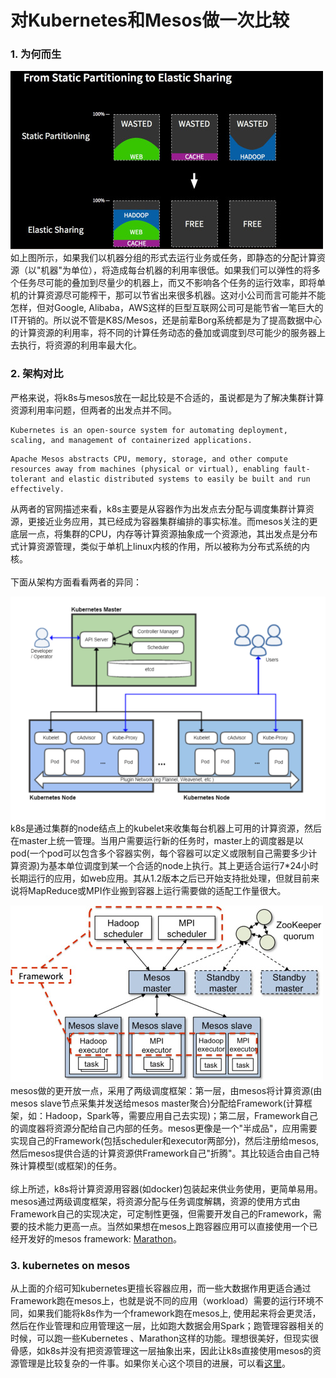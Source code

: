 # 对Kubernetes和Mesos做一次比较

### 1. 为何而生
![](images/resource.jpg)<br/>
如上图所示，如果我们以机器分组的形式去运行业务或任务，即静态的分配计算资源（以"机器"为单位），将造成每台机器的利用率很低。如果我们可以弹性的将多个任务尽可能的叠加到尽量少的机器上，而又不影响各个任务的运行效率，即将单机的计算资源尽可能榨干，那可以节省出来很多机器。这对小公司而言可能并不能怎样，但对Google, Alibaba，AWS这样的巨型互联网公司可是能节省一笔巨大的IT开销的。所以说不管是K8S/Mesos，还是前辈Borg系统都是为了提高数据中心的计算资源的利用率，将不同的计算任务动态的叠加或调度到尽可能少的服务器上去执行，将资源的利用率最大化。

### 2. 架构对比
严格来说，将k8s与mesos放在一起比较是不合适的，虽说都是为了解决集群计算资源利用率问题，但两者的出发点并不同。
```
Kubernetes is an open-source system for automating deployment, scaling, and management of containerized applications.
```
```
Apache Mesos abstracts CPU, memory, storage, and other compute resources away from machines (physical or virtual), enabling fault-tolerant and elastic distributed systems to easily be built and run effectively.
```
从两者的官网描述来看，k8s主要是从容器作为出发点去分配与调度集群计算资源，更接近业务应用，其已经成为容器集群编排的事实标准。而mesos关注的更底层一点，将集群的CPU，内存等计算资源抽象成一个资源池，其出发点是分布式计算资源管理，类似于单机上linux内核的作用，所以被称为分布式系统的内核。<br/><br/>
下面从架构方面看看两者的异同：

![](images/kubernetes-arch.png)<br/>
k8s是通过集群的node结点上的kubelet来收集每台机器上可用的计算资源，然后在master上统一管理。当用户需要运行新的任务时，master上的调度器是以pod(一个pod可以包含多个容器实例，每个容器可以定义或限制自己需要多少计算资源)为基本单位调度到某一个合适的node上执行。其上更适合运行7*24小时长期运行的应用，如web应用。其从1.2版本之后已开始支持批处理，但就目前来说将MapReduce或MPI作业搬到容器上运行需要做的适配工作量很大。

![](images/mesos-arch.jpg)<br/>
mesos做的更开放一点，采用了两级调度框架：第一层，由mesos将计算资源(由mesos slave节点采集并发送给mesos master聚合)分配给Framework(计算框架，如：Hadoop，Spark等，需要应用自己去实现)；第二层，Framework自己的调度器将资源分配给自己内部的任务。mesos更像是一个"半成品"，应用需要实现自己的Framework(包括scheduler和executor两部分)，然后注册给mesos, 然后mesos提供合适的计算资源供Framework自己"折腾"。其比较适合由自己特殊计算模型(或框架)的任务。<br/><br/>
综上所述，k8s将计算资源用容器(如docker)包装起来供业务使用，更简单易用。mesos通过两级调度框架，将资源分配与任务调度解耦，资源的使用方式由Framework自己的实现决定，可定制性更强，但需要开发自己的Framework，需要的技术能力更高一点。当然如果想在mesos上跑容器应用可以直接使用一个已经开发好的mesos framework: [Marathon](http://mesosphere.github.io/marathon/)。


### 3. kubernetes on mesos
从上面的介绍可知kubernetes更擅长容器应用，而一些大数据作用更适合通过Framework跑在mesos上，也就是说不同的应用（workload）需要的运行环境不同，如果我们能将k8s作为一个framework跑在mesos上, 使用起来将会更灵活，然后在作业管理和应用管理这一层，比如跑大数据会用Spark；跑管理容器相关的时候，可以跑一些Kubernetes 、Marathon这样的功能。理想很美好，但现实很骨感，如k8s并没有把资源管理这一层抽象出来，因此让k8s直接使用mesos的资源管理是比较复杂的一件事。如果你关心这个项目的进展，可以看[这里](https://github.com/kubernetes-incubator/kube-mesos-framework)。
